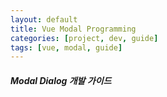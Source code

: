 ```yaml
---
layout: default 
title: Vue Modal Programming
categories: [project, dev, guide]
tags: [vue, modal, guide]
---
```


##### Modal Dialog 개발 가이드


